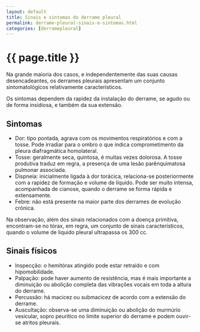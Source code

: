 ```yaml
---
layout: default
title: Sinais e sintomas do derrame pleural
permalink: derrame-pleural-sinais-e-sintomas.html
categories: [derramepleural]
---
```


# {{ page.title }}

Na grande maioria dos casos, e independentemente das suas causas desencadeantes, os derrames pleurais apresentam um conjunto sintomatológicos relativamente característicos.

Os sintomas dependem da rapidez da instalação do derrame, se agudo ou de forma insidiosa, e também da sua extensão.

## Sintomas

* Dor: tipo pontada, agrava com os movimentos respiratórios e com a tosse. Pode irradiar para o ombro o que indica comprometimento da pleura diafragmática homolateral.
* Tosse: geralmente seca, quintosa, é muitas vezes dolorosa. A tosse produtiva traduz em regra, a presença de uma lesão parênquimatosa pulmonar associada.
* Dispneia: inicialmente ligada à dor torácica, relaciona-se posteriormente com a rapidez de formação e volume de líquido. Pode ser muito intensa, acompanhada de cianose, quando o derrame se forma rápida e extensamente.
* Febre: não está presente na maior parte dos derrames de evolução crónica.

Na observação, além dos sinais relacionados com a doença primitiva, encontram-se no tórax, em regra, um conjunto de sinais característicos, quando o volume de liquido pleural ultrapassa os 300 cc.

## Sinais físicos

* Inspecção: o hemitórax atingido pode estar retraído e com hipomobilidade.
* Palpação: pode haver aumento de resistência, mas é mais importante a diminuição ou abolição completa das vibrações vocais em toda a altura do derrame.
* Percussão: há macicez ou submacicez de acordo com a extensão do derrame.
* Auscultação: observa-se uma diminuição ou abolição do murmúrio vesicular, sopro peuritico no limite superior do derrame e podem ouvir-se atritos pleurais.
